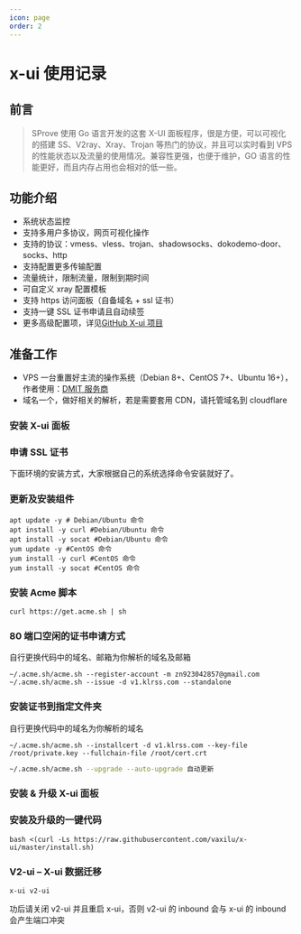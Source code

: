```yaml
---
icon: page
order: 2
---
```


# x-ui 使用记录

## 前言

> SProve 使用 Go 语言开发的这套 X-UI 面板程序，很是方便，可以可视化的搭建 SS、V2ray、Xray、Trojan 等热门的协议，并且可以实时看到 VPS 的性能状态以及流量的使用情况。兼容性更强，也便于维护，GO 语言的性能更好，而且内存占用也会相对的低一些。

## 功能介绍

- 系统状态监控
- 支持多用户多协议，网页可视化操作
- 支持的协议：vmess、vless、trojan、shadowsocks、dokodemo-door、socks、http
- 支持配置更多传输配置
- 流量统计，限制流量，限制到期时间
- 可自定义 xray 配置模板
- 支持 https 访问面板（自备域名 + ssl 证书）
- 支持一键 SSL 证书申请且自动续签
- 更多高级配置项，详见[GitHub X-ui 项目](https://tkstart.com/go/?url=aHR0cHM6Ly9naXRodWIuY29tL3ZheGlsdS94LXVp)

## 准备工作

- VPS 一台重置好主流的操作系统（Debian 8+、CentOS 7+、Ubuntu 16+），作者使用：[DMIT 服务商](https://tkstart.com/go/?url=aHR0cHM6Ly93d3cuZG1pdC5pby9hZmYucGhwP2FmZj0zNTUy)
- 域名一个，做好相关的解析，若是需要套用 CDN，请托管域名到 cloudflare

### 安装 X-ui 面板

### 申请 SSL 证书

下面环境的安装方式，大家根据自己的系统选择命令安装就好了。

### 更新及安装组件

```
apt update -y # Debian/Ubuntu 命令
apt install -y curl #Debian/Ubuntu 命令
apt install -y socat #Debian/Ubuntu 命令
yum update -y #CentOS 命令
yum install -y curl #CentOS 命令
yum install -y socat #CentOS 命令
```

### 安装 Acme 脚本

```
curl https://get.acme.sh | sh
```

### 80 端口空闲的证书申请方式

自行更换代码中的域名、邮箱为你解析的域名及邮箱

```
~/.acme.sh/acme.sh --register-account -m zn923042857@gmail.com
~/.acme.sh/acme.sh --issue -d v1.klrss.com --standalone
```

### 安装证书到指定文件夹

自行更换代码中的域名为你解析的域名

```
~/.acme.sh/acme.sh --installcert -d v1.klrss.com --key-file /root/private.key --fullchain-file /root/cert.crt
```

```sh
~/.acme.sh/acme.sh --upgrade --auto-upgrade 自动更新
```



### 安装 & 升级 X-ui 面板

### 安装及升级的一键代码

```
bash <(curl -Ls https://raw.githubusercontent.com/vaxilu/x-ui/master/install.sh)
```

### V2-ui – X-ui 数据迁移

```
x-ui v2-ui
```

功后请关闭 v2-ui 并且重启 x-ui，否则 v2-ui 的 inbound 会与 x-ui 的 inbound 会产生端口冲突

